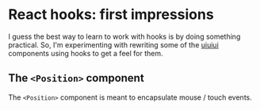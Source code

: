# React hooks: first impressions

I guess the best way to learn to work with hooks is by doing something practical. So, I'm experimenting with rewriting some of the [uiuiui](https://github.com/evercoder/uiuiui) components using hooks to get a feel for them.

## The `<Position>` component

The `<Position>` component is meant to encapsulate mouse / touch events.
